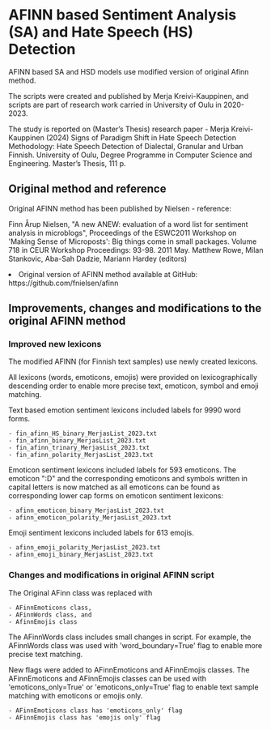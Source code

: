# AFINN based Sentiment Analysis (SA) and Hate Speech (HS) Detection

AFINN based SA and HSD models use modified version of original Afinn method.

The scripts were created and published by Merja Kreivi-Kauppinen, and
scripts are part of research work carried in University of Oulu in 2020-2023.

The study is reported on (Master’s Thesis) research paper - 
Merja Kreivi-Kauppinen (2024) Signs of Paradigm Shift in Hate Speech Detection Methodology: Hate Speech Detection of Dialectal, Granular and Urban Finnish. 
University of Oulu, Degree Programme in Computer Science and Engineering. Master’s Thesis, 111 p.


## Original method and reference

Original AFINN method has been published by Nielsen - reference:

Finn Årup Nielsen, "A new ANEW: evaluation of a word list for sentiment analysis in microblogs", 
Proceedings of the ESWC2011 Workshop on 'Making Sense of Microposts': 
Big things come in small packages. Volume 718 in CEUR Workshop Proceedings: 93-98. 2011 May. 
Matthew Rowe, Milan Stankovic, Aba-Sah Dadzie, Mariann Hardey (editors)

<li>   Original version of AFINN method available at GitHub: https://github.com/fnielsen/afinn 


## Improvements, changes and modifications to the original AFINN method

### Improved new lexicons

The modified AFINN (for Finnish text samples) use newly created lexicons.

All lexicons (words, emoticons, emojis) were provided on lexicographically descending order
to enable more precise text, emoticon, symbol and emoji matching.

Text based emotion sentiment lexicons included labels for 9990 word forms.

    - fin_afinn_HS_binary_MerjasList_2023.txt
    - fin_afinn_binary_MerjasList_2023.txt
    - fin_afinn_trinary_MerjasList_2023.txt
    - fin_afinn_polarity_MerjasList_2023.txt

Emoticon sentiment lexicons included labels for 593 emoticons.
The emoticon ":D" and the corresponding emoticons and symbols written in capital letters 
is now matched as all emoticons can be found as corresponding lower cap forms
on emoticon sentiment lexicons:

    - afinn_emoticon_binary_MerjasList_2023.txt
    - afinn_emoticon_polarity_MerjasList_2023.txt

Emoji sentiment lexicons included labels for 613 emojis.

    - afinn_emoji_polarity_MerjasList_2023.txt
    - afinn_emoji_binary_MerjasList_2023.txt


### Changes and modifications in original AFINN script

The Original AFinn class was replaced with

    - AFinnEmoticons class,
    - AFinnWords class, and
    - AfinnEmojis class

The AFinnWords class includes small changes in script. For example, the AFinnWords class was used with 'word_boundary=True' flag to enable more precise text matching.

New flags were added to AFinnEmoticons and AFinnEmojis classes. The AFinnEmoticons and AFinnEmojis classes can be used with 'emoticons_only=True' or 'emoticons_only=True' flag to enable text sample matching with emoticons or emojis only.

    - AFinnEmoticons class has 'emoticons_only' flag
    - AFinnEmojis class has 'emojis only' flag
